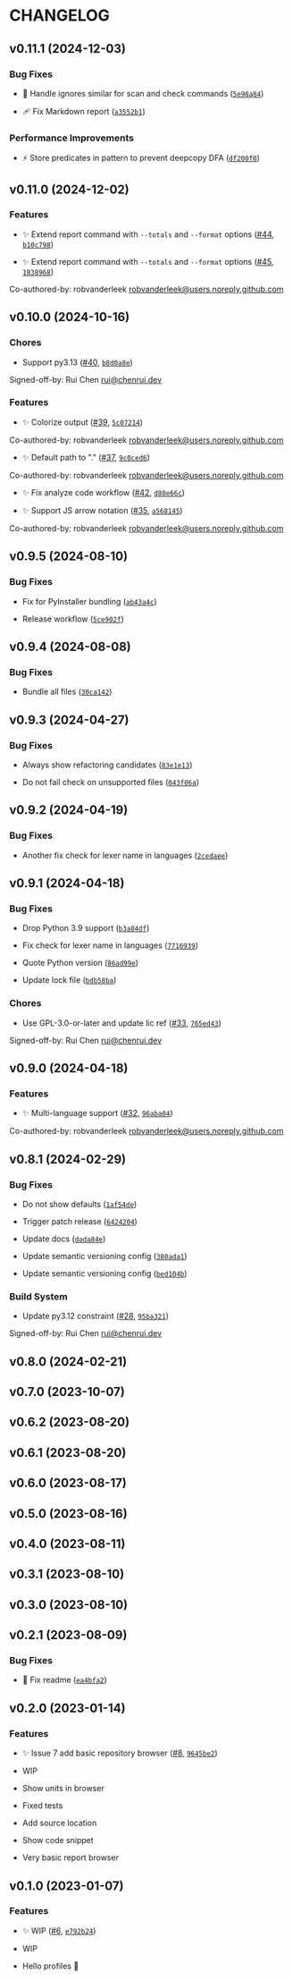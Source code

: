 # CHANGELOG


## v0.11.1 (2024-12-03)

### Bug Fixes

- 🐛 Handle ignores similar for scan and check commands
  ([`5e98a84`](https://github.com/getcodelimit/codelimit/commit/5e98a8454614b21333b9dae8591954bcb8171980))

- 🩹 Fix Markdown report
  ([`a3552b1`](https://github.com/getcodelimit/codelimit/commit/a3552b1c1f8905c0328c4b74e61235240e98dc2e))

### Performance Improvements

- ⚡️ Store predicates in pattern to prevent deepcopy DFA
  ([`df200f0`](https://github.com/getcodelimit/codelimit/commit/df200f059839987060ed6af1784114998cf09f39))


## v0.11.0 (2024-12-02)

### Features

- ✨ Extend report command with `--totals` and `--format` options
  ([#44](https://github.com/getcodelimit/codelimit/pull/44),
  [`b10c798`](https://github.com/getcodelimit/codelimit/commit/b10c7985013655bf2c78a7a43ae25ad92281e99c))

- ✨ Extend report command with `--totals` and `--format` options
  ([#45](https://github.com/getcodelimit/codelimit/pull/45),
  [`1838968`](https://github.com/getcodelimit/codelimit/commit/1838968b71c04e3a3537108bc14ae50c15e99b3f))

Co-authored-by: robvanderleek <robvanderleek@users.noreply.github.com>


## v0.10.0 (2024-10-16)

### Chores

- Support py3.13 ([#40](https://github.com/getcodelimit/codelimit/pull/40),
  [`b8d0a8e`](https://github.com/getcodelimit/codelimit/commit/b8d0a8e8d2b93055defcc56c7ad57f515f81c1ff))

Signed-off-by: Rui Chen <rui@chenrui.dev>

### Features

- ✨ Colorize output ([#39](https://github.com/getcodelimit/codelimit/pull/39),
  [`5c07214`](https://github.com/getcodelimit/codelimit/commit/5c0721464ff87322ed3a7ef2b68a767e97b570bf))

Co-authored-by: robvanderleek <robvanderleek@users.noreply.github.com>

- ✨ Default path to "." ([#37](https://github.com/getcodelimit/codelimit/pull/37),
  [`9c0ced6`](https://github.com/getcodelimit/codelimit/commit/9c0ced6b87ef8571d21e9f0917a0ba96e959639f))

Co-authored-by: robvanderleek <robvanderleek@users.noreply.github.com>

- ✨ Fix analyze code workflow ([#42](https://github.com/getcodelimit/codelimit/pull/42),
  [`d80e66c`](https://github.com/getcodelimit/codelimit/commit/d80e66c7b371e3407a0067e087a13f93b875d3a0))

- ✨ Support JS arrow notation ([#35](https://github.com/getcodelimit/codelimit/pull/35),
  [`a568145`](https://github.com/getcodelimit/codelimit/commit/a568145a565b5b75c61194d74ee9640c146ff365))

Co-authored-by: robvanderleek <robvanderleek@users.noreply.github.com>


## v0.9.5 (2024-08-10)

### Bug Fixes

- Fix for PyInstaller bundling
  ([`ab43a4c`](https://github.com/getcodelimit/codelimit/commit/ab43a4c66bd401921a9c456df047b491d4170bbb))

- Release workflow
  ([`5ce902f`](https://github.com/getcodelimit/codelimit/commit/5ce902f0c21b0698766175caf3f5fe18deec3187))


## v0.9.4 (2024-08-08)

### Bug Fixes

- Bundle all files
  ([`30ca142`](https://github.com/getcodelimit/codelimit/commit/30ca1427d371d468305ee9c95e083d795271f682))


## v0.9.3 (2024-04-27)

### Bug Fixes

- Always show refactoring candidates
  ([`83e1e13`](https://github.com/getcodelimit/codelimit/commit/83e1e13ec146a2d87e0ea1e0abac6b5a1dc92cf8))

- Do not fail check on unsupported files
  ([`043f06a`](https://github.com/getcodelimit/codelimit/commit/043f06a1026566248851ea6a135da5b039bc5a49))


## v0.9.2 (2024-04-19)

### Bug Fixes

- Another fix check for lexer name in languages
  ([`2cedaee`](https://github.com/getcodelimit/codelimit/commit/2cedaee9e8f5b734f08fe41c4863802bd5de6746))


## v0.9.1 (2024-04-18)

### Bug Fixes

- Drop Python 3.9 support
  ([`b3a84df`](https://github.com/getcodelimit/codelimit/commit/b3a84df165344d0f48b769030548ca2315e3e567))

- Fix check for lexer name in languages
  ([`7716939`](https://github.com/getcodelimit/codelimit/commit/771693957d6c3cb7a510ac0ae1ed60d5d5611b04))

- Quote Python version
  ([`86ad99e`](https://github.com/getcodelimit/codelimit/commit/86ad99ea994ec3bff1b141f5ad6cd3e8b45a2ea3))

- Update lock file
  ([`bdb58ba`](https://github.com/getcodelimit/codelimit/commit/bdb58ba35c231b1342865a2bf6adb8c38741b929))

### Chores

- Use GPL-3.0-or-later and update lic ref ([#33](https://github.com/getcodelimit/codelimit/pull/33),
  [`765ed43`](https://github.com/getcodelimit/codelimit/commit/765ed436c540c4f474d476a576c19af43927c60d))

Signed-off-by: Rui Chen <rui@chenrui.dev>


## v0.9.0 (2024-04-18)

### Features

- ✨ Multi-language support ([#32](https://github.com/getcodelimit/codelimit/pull/32),
  [`96aba04`](https://github.com/getcodelimit/codelimit/commit/96aba04f58a3216444c1cd78654797a58accecbf))

Co-authored-by: robvanderleek <robvanderleek@users.noreply.github.com>


## v0.8.1 (2024-02-29)

### Bug Fixes

- Do not show defaults
  ([`1af54de`](https://github.com/getcodelimit/codelimit/commit/1af54de57f49a2a0ac8e5753894e2f0c870ad0e7))

- Trigger patch release
  ([`6424204`](https://github.com/getcodelimit/codelimit/commit/6424204becd846d8ba18421d5cb1f1c8bcb11964))

- Update docs
  ([`dada84e`](https://github.com/getcodelimit/codelimit/commit/dada84e755af7066ed8433d35958f1366c94b952))

- Update semantic versioning config
  ([`380ada1`](https://github.com/getcodelimit/codelimit/commit/380ada1004a0dd31b69933e55847630da9fadb52))

- Update semantic versioning config
  ([`bed104b`](https://github.com/getcodelimit/codelimit/commit/bed104bdd73692f09b20041a1db1b8ca707d94ec))

### Build System

- Update py3.12 constraint ([#28](https://github.com/getcodelimit/codelimit/pull/28),
  [`95ba321`](https://github.com/getcodelimit/codelimit/commit/95ba3213e55bc04f6633c490c721c6909a5e0aa8))

Signed-off-by: Rui Chen <rui@chenrui.dev>


## v0.8.0 (2024-02-21)


## v0.7.0 (2023-10-07)


## v0.6.2 (2023-08-20)


## v0.6.1 (2023-08-20)


## v0.6.0 (2023-08-17)


## v0.5.0 (2023-08-16)


## v0.4.0 (2023-08-11)


## v0.3.1 (2023-08-10)


## v0.3.0 (2023-08-10)


## v0.2.1 (2023-08-09)

### Bug Fixes

- :bug: Fix readme
  ([`ea4bfa2`](https://github.com/getcodelimit/codelimit/commit/ea4bfa203ce58121384f1985b66de730043547c0))


## v0.2.0 (2023-01-14)

### Features

- :sparkles: Issue 7 add basic repository browser
  ([#8](https://github.com/getcodelimit/codelimit/pull/8),
  [`9645be2`](https://github.com/getcodelimit/codelimit/commit/9645be2e378f15fcfa38e26c8db98e02568a66e3))

* WIP

* Show units in browser

* Fixed tests

* Add source location

* Show code snippet

* Very basic report browser


## v0.1.0 (2023-01-07)

### Features

- :sparkles: WIP ([#6](https://github.com/getcodelimit/codelimit/pull/6),
  [`e792b24`](https://github.com/getcodelimit/codelimit/commit/e792b24a1b79058cc9c09e655eefe04ad3b1c6da))

* WIP

* Hello profiles 👋
